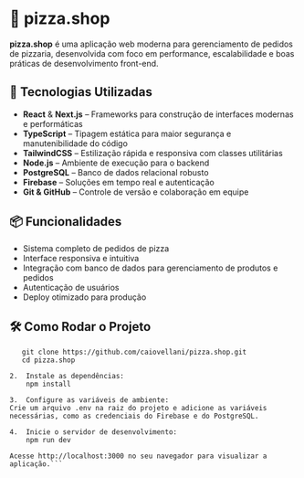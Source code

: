 # 🍕 pizza.shop

**pizza.shop** é uma aplicação web moderna para gerenciamento de pedidos de pizzaria, desenvolvida com foco em performance, escalabilidade e boas práticas de desenvolvimento front-end.

## 🚀 Tecnologias Utilizadas

- **React** & **Next.js** – Frameworks para construção de interfaces modernas e performáticas  
- **TypeScript** – Tipagem estática para maior segurança e manutenibilidade do código  
- **TailwindCSS** – Estilização rápida e responsiva com classes utilitárias  
- **Node.js** – Ambiente de execução para o backend  
- **PostgreSQL** – Banco de dados relacional robusto  
- **Firebase** – Soluções em tempo real e autenticação  
- **Git & GitHub** – Controle de versão e colaboração em equipe

## 📦 Funcionalidades

- Sistema completo de pedidos de pizza  
- Interface responsiva e intuitiva  
- Integração com banco de dados para gerenciamento de produtos e pedidos  
- Autenticação de usuários  
- Deploy otimizado para produção

## 🛠️ Como Rodar o Projeto

```1. Clone o repositório: 
   git clone https://github.com/caiovellani/pizza.shop.git
   cd pizza.shop

2.	Instale as dependências:
    npm install
  	
3.	Configure as variáveis de ambiente:
Crie um arquivo .env na raiz do projeto e adicione as variáveis necessárias, como as credenciais do Firebase e do PostgreSQL.

4.	Inicie o servidor de desenvolvimento:
    npm run dev
  	
Acesse http://localhost:3000 no seu navegador para visualizar a aplicação.```
